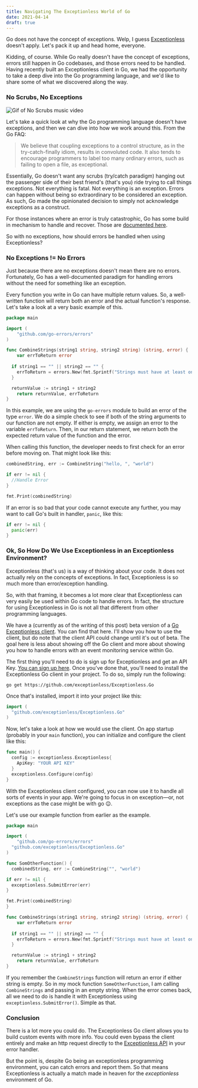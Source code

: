 ```yaml
---
title: Navigating The Exceptionless World of Go
date: 2021-04-14
draft: true
---
```

    
Go does not have the concept of exceptions. Welp, I guess [Exceptionless](https://exceptionless.com) doesn't apply. Let's pack it up and head home, everyone. 

Kidding, of course. While Go really doesn't have the concept of exceptions, errors still happen in Go codebases, and those errors need to be handled. Having recently built an Exceptionless client in Go, we had the opportunity to take a deep dive into the Go programming language, and we'd like to share some of what we discovered along the way. 

### No Scrubs, No Exceptions

![Gif of No Scrubs music video](https://media.giphy.com/media/ty48ztZKklU6k/giphy.gif) 

Let's take a quick look at why the Go programming language doesn't have exceptions, and then we can dive into how we work around this. From the Go FAQ: 

> We believe that coupling exceptions to a control structure, as in the try-catch-finally idiom, results in convoluted code. It also tends to encourage programmers to label too many ordinary errors, such as failing to open a file, as exceptional. 

Essentially, Go doesn't want any scrubs (try/catch paradigm) hanging out the passenger side of their best friend's (that's you) ride trying to call things exceptions. Not everything is fatal. Not everything is an exception. Errors can happen without being so extraordinary to be considered an exception. As such, Go made the opinionated decision to simply not acknowledge exceptions as a construct. 

For those instances where an error is truly catastrophic, Go has some build in mechanism to handle and recover. Those are [documented here](https://blog.golang.org/defer-panic-and-recover). 

So with no exceptions, how should errors be handled when using Exceptionless?

### No Exceptions != No Errors

Just because there are no exceptions doesn't mean there are no errors. Fortunately, Go has a well-documented paradigm for handling errors without the need for something like an exception. 

Every function you write in Go can have multiple return values. So, a well-written function will return both an error and the actual function's response. Let's take a look at a very basic example of this. 

```go
package main 

import ( 
	"github.com/go-errors/errors"
)

func CombineStrings(string1 string, string2 string) (string, error) {
	var errToReturn error
	
  if string1 == "" || string2 == "" {
    errToReturn = errors.New(fmt.Sprintf("Strings must have at least one character"))
  }

  returnValue := string1 + string2
	return returnValue, errToReturn
}
```

In this example, we are using the `go-errors` module to build an error of the type `error`. We do a simple check to see if both of the string arguments to our function are not empty. If either is empty, we assign an error to the variable `errToReturn`. Then, in our return statement, we return both the expected return value of the function and the error. 

When calling this function, the developer needs to first check for an error before moving on. That might look like this: 

```go
combinedString, err := CombineString("hello, ", "world")

if err != nil {
  //Handle Error
}

fmt.Print(combinedString)
```

If an error is so bad that your code cannot execute any further, you may want to call Go's built in handler, `panic`, like this: 

```go
if err != nil {
  panic(err)
}
```

### Ok, So How Do We Use Exceptionless in an Exceptionless Environment?

Exceptionless (that's us) is a way of thinking about your code. It does not actually rely on the concepts of exceptions. In fact, Exceptionless is so much more than error/exception handling. 

So, with that framing, it becomes a lot more clear that Exceptionless can very easily be used within Go code to handle errors. In fact, the structure for using Exceptionless in Go is not all that different from other programming languages. 

We have a (currently as of the writing of this post) beta version of a [Go Exceptionless client](https://github.com/exceptionless/Exceptionless.Go). You can find that here. I'll show you how to use the client, but do note that the client API could change until it's out of beta. The goal here is less about showing off the Go client and more about showing you how to handle errors with an event monitoring service within Go. 

The first thing you'll need to do is sign up for Exceptionless and get an API Key. [You can sign up here](https://exceptionless.com). Once you've done that, you'll need to install the Exceptionless Go client in your project. To do so, simply run the following: 

```
go get https://github.com/exceptionless/Exceptionless.Go
```

Once that's installed, import it into your project like this: 

```go
import (
  "github.com/exceptionless/Exceptionless.Go"
)
```

Now, let's take a look at how we would use the client. On app startup (probably in your `main` function), you can initialize and configure the client like this: 

```go
func main() {
  config := exceptionless.Exceptionless{
    ApiKey: "YOUR API KEY"
  }
  exceptionless.Configure(config)
}
```

With the Exceptionless client configured, you can now use it to handle all sorts of events in your app. We're going to focus in on exception—or, not exceptions as the case might be with go 😉.

Let's use our example function from earlier as the example. 

```go
package main 

import ( 
	"github.com/go-errors/errors"
  "github.com/exceptionless/Exceptionless.Go"
)

func SomOtherFunction() {
  combinedString, err := CombineString("", "world")

if err != nil {
  exceptionless.SubmitError(err)
}

fmt.Print(combinedString)
}

func CombineStrings(string1 string, string2 string) (string, error) {
	var errToReturn error
	
  if string1 == "" || string2 == "" {
    errToReturn = errors.New(fmt.Sprintf("Strings must have at least one character"))
  }

  returnValue := string1 + string2
	return returnValue, errToReturn
}
```

If you remember the `CombineStrings` function will return an error if either string is empty. So in my mock function `SomeOtherFunction`, I am calling `CombineStrings` and passing in an empty string. When the error comes back, all we need to do is handle it with Exceptionless using `exceptionless.SubmitError()`. Simple as that. 

### Conclusion

There is a lot more you could do. The Exceptionless Go client allows you to build custom events with more info. You could even bypass the client entirely and make an http request directly to the [Exceptionless API](https://api.exceptionless.com) in your error handler. 

But the point is, despite Go being an exceptionless programming environment, you can catch errors and report them. So that means Exceptionless is actually a match made in heaven for the *exceptionless* environment of Go. 